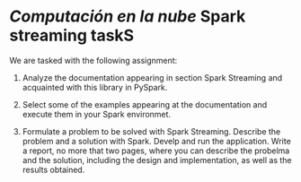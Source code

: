 # *Computación en la nube* Spark streaming taskS

We are tasked with the following assignment:

1. Analyze the documentation appearing in section Spark Streaming and acquainted with this library in PySpark.

2. Select some of the examples appearing at the documentation and execute them in your Spark environmet.

3. Formulate a problem to be solved with Spark Streaming. Describe the problem and a solution with Spark. Develp and run the application. Write a report, no more that two pages, where you can describe the probelma and the solution, including the design and implementation, as well as the results obtained.

